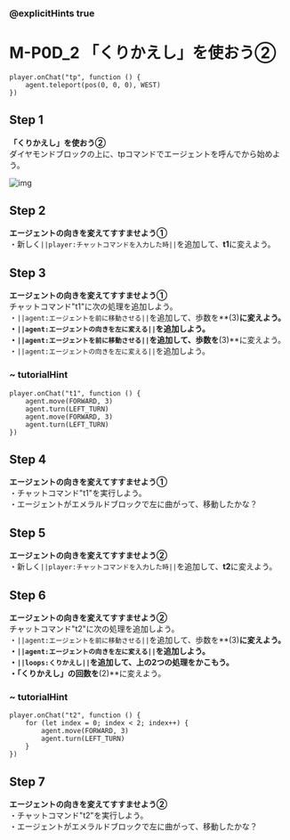 ### @explicitHints true

# M-P0D_2 「くりかえし」を使おう② 

```template
player.onChat("tp", function () {
    agent.teleport(pos(0, 0, 0), WEST)
})
```

## Step 1  
**「くりかえし」を使おう②**  
ダイヤモンドブロックの上に、tpコマンドでエージェントを呼んでから始めよう。

![img](https://teck89.xsrv.jp/MEE_tutorial/img/M-P0D_2.png)

## Step 2  
**エージェントの向きを変えてすすませよう①**  
・新しく``||player:チャットコマンドを入力した時||``を追加して、**t1**に変えよう。

## Step 3  
**エージェントの向きを変えてすすませよう①**  
チャットコマンド"t1"に次の処理を追加しよう。  
・``||agent:エージェントを前に移動させる||``を追加して、歩数を**(3)**に変えよう。  
・``||agent:エージェントの向きを左に変える||``を追加しよう。  
・``||agent:エージェントを前に移動させる||``を追加して、歩数を**(3)**に変えよう。  
・``||agent:エージェントの向きを左に変える||``を追加しよう。

### ~ tutorialHint
```blocks
player.onChat("t1", function () {
    agent.move(FORWARD, 3)
    agent.turn(LEFT_TURN)
    agent.move(FORWARD, 3)
    agent.turn(LEFT_TURN)
})
```

## Step 4  
**エージェントの向きを変えてすすませよう①**  
・チャットコマンド"t1"を実行しよう。  
・エージェントがエメラルドブロックで左に曲がって、移動したかな？

## Step 5  
**エージェントの向きを変えてすすませよう②**  
・新しく``||player:チャットコマンドを入力した時||``を追加して、**t2**に変えよう。

## Step 6  
**エージェントの向きを変えてすすませよう②**  
チャットコマンド"t2"に次の処理を追加しよう。  
・``||agent:エージェントを前に移動させる||``を追加して、歩数を**(3)**に変えよう。  
・``||agent:エージェントの向きを左に変える||``を追加しよう。  
・``||loops:くりかえし||``を追加して、上の2つの処理をかこもう。  
・「くりかえし」の回数を**(2)**に変えよう。

### ~ tutorialHint
```blocks
player.onChat("t2", function () {
    for (let index = 0; index < 2; index++) {
        agent.move(FORWARD, 3)
        agent.turn(LEFT_TURN)
    }
})
```

## Step 7  
**エージェントの向きを変えてすすませよう②**  
・チャットコマンド"t2"を実行しよう。  
・エージェントがエメラルドブロックで左に曲がって、移動したかな？
